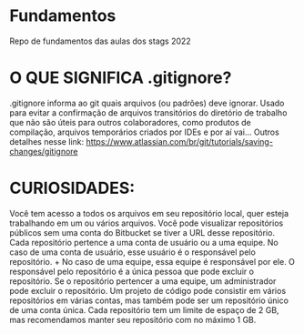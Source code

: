 # Fundamentos
Repo de fundamentos das aulas dos stags 2022

# O QUE SIGNIFICA .gitignore?

.gitignore informa ao git quais arquivos (ou padrões) deve ignorar. Usado para evitar a confirmação de arquivos transitórios do diretório de trabalho que não são úteis para outros colaboradores, como produtos de compilação, arquivos temporários criados por IDEs e por aí vai... Outros detalhes nesse link: https://www.atlassian.com/br/git/tutorials/saving-changes/gitignore

# CURIOSIDADES:
 
Você tem acesso a todos os arquivos em seu repositório local, quer esteja trabalhando em um ou vários arquivos.
Você pode visualizar repositórios públicos sem uma conta do Bitbucket se tiver a URL desse repositório.
Cada repositório pertence a uma conta de usuário ou a uma equipe. No caso de uma conta de usuário, esse usuário é o responsável pelo repositório. + No caso de uma equipe, essa equipe é responsável por ele.
O responsável pelo repositório é a única pessoa que pode excluir o repositório. Se o repositório pertencer a uma equipe, um administrador pode excluir o repositório.
Um projeto de código pode consistir em vários repositórios em várias contas, mas também pode ser um repositório único de uma conta única.
Cada repositório tem um limite de espaço de 2 GB, mas recomendamos manter seu repositório com no máximo 1 GB.
